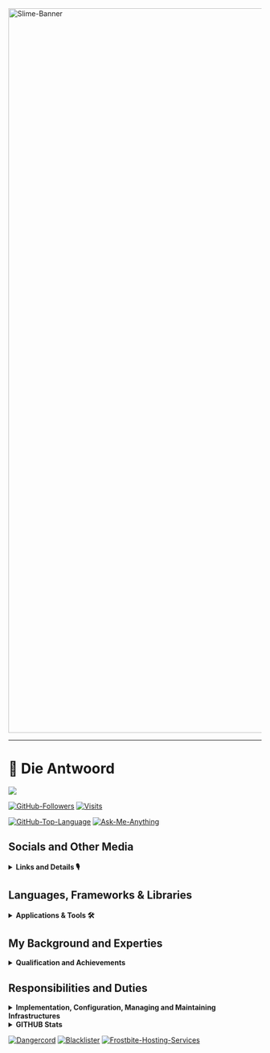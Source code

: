 
<image src="./assets/image00.png" alt=Slime-Banner width=1440/>

------------------------------

# 🌠 Die Antwoord

<!--
[![LinkedIn](https://img.shields.io/badge/linkedin-%230077B5.svg?&style=for-the-badge&logo=linkedin&logoColor=white)](https://www.linkedin.com/in/ademola-akinsola-3191571a2/)
[![Gmail](https://img.shields.io/badge/gmail-%23D14836.svg?&style=for-the-badge&logo=gmail&logoColor=white)](mailto:akinsolaademolatemitope@gmail.com)
-->
![](https://hit.yhype.me/github/profile?user_id=94087113)

[![GitHub-Followers](https://img.shields.io/github/followers/Die-Antwoord.svg?style=for-the-badge&label=Follow&maxAge=2592000)](https://github.com/Die-Antwoord)
[![Visits](https://komarev.com/ghpvc?username=Die-Antwoord&style=for-the-badge)](https://github.com/Die-Antwoord)

[![GitHub-Top-Language](https://img.shields.io/github/languages/top/qwertyquerty/pypresence.svg?style=for-the-badge&color=1a56bc)](https://discord.gg/aF4Uq4DxdJ)
[![Ask-Me-Anything](https://img.shields.io/badge/Ask_Me-Anything-000.svg?style=for-the-badge&color=1a56bc)](https://discord.gg/aF4Uq4DxdJ)

## Socials and Other Media

<details>
 <summary><b>Links and Details 🎙</b></summary>


> [![Discord](https://img.shields.io/badge/-Discord-000?style=for-the-badge&logo=Discord)](https://discord.gg/aF4Uq4DxdJ)
> [![Dangercord](https://img.shields.io/badge/-Dangercord-000?style=for-the-badge&logo=Discord)](https://dangercord.com)
> [![Blacklister](https://img.shields.io/badge/-Blacklister-000?style=for-the-badge&logo=Discord)](https://blacklister.xyz/)


[![LinkedIn](https://img.shields.io/badge/-LinkedIn-000?style=for-the-badge&logo=linkedin&logoColor=blue)]()
[![Reddit](https://img.shields.io/badge/-Reddit-000?style=for-the-badge&logo=Reddit)](https://www.reddit.com/user/die_antwoord_za)
[![Twitch](https://img.shields.io/badge/-Twitch-000?style=for-the-badge&logo=Twitch)](https://www.twitch.tv/die_antwoord_wkj)
[![Twitter](https://img.shields.io/badge/-Twitter-000?style=for-the-badge&logo=Twitter)](https://twitter.com/dieantwoordza)
[![YouTube](https://img.shields.io/badge/-YouTube-000?style=for-the-badge&logo=YouTube&logoColor=red)](https://www.youtube.com/channel/UCnl7cWx6PVdIelry9YBFxXA)
[![TikTok](https://img.shields.io/badge/-TikTok-000?style=for-the-badge&logo=tiktok&logoColor=purple)](https://www.tiktok.com/@die_antwoord_wkj)
[![SoundCloud](https://img.shields.io/badge/-SoundCloud-000?style=for-the-badge&logo=soundcloud)](https://soundcloud.com/dieantwoordza)
[![Spotify](https://img.shields.io/badge/-Spotify-000?style=for-the-badge&logo=Spotify)](https://open.spotify.com/user/zsb4oem3sdzl6k8bfara026pz?si=ce432f1572a34610)
[![RSS-Feeds](https://img.shields.io/badge/-RSS-000?style=for-the-badge&logo=rss)]()

[![Replit](https://img.shields.io/badge/-Replit-000?style=for-the-badge&logo=Replit)](https://replit.com/@Die-Antwoord)
[![Gitlab](https://img.shields.io/badge/-Gitlab-000?style=for-the-badge&logo=Gitlab)](https://gitlab.com/die-antwoord)
[![LeetCode](https://img.shields.io/badge/-LeetCode-000?style=for-the-badge&logo=LeetCode)](https://leetcode.com/Die-Antwoord/)
[![Codepen](https://img.shields.io/badge/-Codepen-000?style=for-the-badge&logo=codepen)](https://codepen.io/Die-Antwoord)
[![Bitbucket](https://img.shields.io/badge/-Bitbucket-000?style=for-the-badge&logo=bitbucket)](https://bitbucket.org/dieantwoord1)
[![npmjs](https://img.shields.io/badge/-npmjs-000?style=for-the-badge&logo=npm)](https://www.npmjs.com/~dieantwoord)
[![Stack_Overflow](https://img.shields.io/badge/-Stack_Overflow-000?style=for-the-badge&logo=stack-overflow)](https://stackoverflow.com/users/20395182/die-antwoord)

[![Steam](https://img.shields.io/badge/-Steam-000?style=for-the-badge&logo=steam)]()
[![Battle.net](https://img.shields.io/badge/-Battle.net-000?style=for-the-badge&logo=battle.net)]()

[![MyAnimeList](https://img.shields.io/badge/-My_Anime_Watchlist-000?style=for-the-badge&logo=crunchyroll)](https://myanimelist.net/animelist/dieantwoord)
[![PayPal](https://img.shields.io/badge/-PayPal-000?style=for-the-badge&logo=paypal)]()

</details>

## Languages, Frameworks & Libraries

<details>
 <summary><b>Applications & Tools 🛠</b></summary>

[![Microsoft](https://img.shields.io/badge/-Microsoft-000?style=for-the-badge&logo=Microsoft&logoColor=darkblue)]()
[![Microsoft_Server](https://img.shields.io/badge/-Microsoft_Server-000?style=for-the-badge&logo=windowsterminal)]()
[![Windows-11](https://img.shields.io/badge/-Windows_11-000?style=for-the-badge&logo=windows11&logoColor=blue)]()
[![Windows-XP](https://img.shields.io/badge/-Windows_XP-000?style=for-the-badge&logo=windowsxp&logoColor=red)]()
[![Windows-95](https://img.shields.io/badge/-Windows_95-000?style=for-the-badge&logo=windows95&logoColor=lightblue)]()
[![Microsoft_SQL_Server](https://img.shields.io/badge/-Microsoft_SQL_Server-000?style=for-the-badge&logo=microsoft-sql-server&logoColor=yellow)]()
[![Microsoft_SharePoint](https://img.shields.io/badge/-Microsoft_SharePoint-000?style=for-the-badge&logo=microsoft-sharepoint&logoColor=blue)]()
[![Microsoft_Azure](https://img.shields.io/badge/-Microsoft_Azure-000?style=for-the-badge&logo=microsoft-azure&logoColor=blue)]()

[![Linux](https://img.shields.io/badge/-Linux-000?style=for-the-badge&logo=Linux)]()
[![Arch_Linux](https://img.shields.io/badge/-Arch_Linux-000?style=for-the-badge&logo=arch-linux)]()
[![Fedora](https://img.shields.io/badge/-Fedora-000?style=for-the-badge&logo=fedora)]()
[![Kali_Linux](https://img.shields.io/badge/-Kali_Linux-000?style=for-the-badge&logo=kali-linux)]()
[![RedHat](https://img.shields.io/badge/-Red%20Hat-000?style=for-the-badge&logo=redhat)]()
[![SUSE](https://img.shields.io/badge/-SUSE-000?style=for-the-badge&logo=SUSE)]()
[![Ubuntu](https://img.shields.io/badge/-Ubuntu-000?style=for-the-badge&logo=ubuntu)]()

[![Vercel](https://img.shields.io/badge/-Vercel-000?style=for-the-badge&logo=vercel)]()
[![MongoDB](https://img.shields.io/badge/-MongoDB-000?style=for-the-badge&logo=mongodb)]()
[![MySQL](https://img.shields.io/badge/-MySQL-000?style=for-the-badge&logo=mysql)]()
[![SQLite](https://img.shields.io/badge/-SQLite-000?style=for-the-badge&logo=sqlite)]()

[![Powershell](https://img.shields.io/badge/-Powershell-000?style=for-the-badge&logo=powershell)]()
[![Python](https://img.shields.io/badge/-Python-000?style=for-the-badge&logo=python)]()
[![TypeScript](https://img.shields.io/badge/-TypeScript-000?style=for-the-badge&logo=typescript)]()
[![JavaScript](https://img.shields.io/badge/-JavaScript-000?style=for-the-badge&logo=javascript)]()
[![HTML5](https://img.shields.io/badge/-HTML5-000?style=for-the-badge&logo=html5)]()
[![HTML](https://img.shields.io/badge/-HTML-000?style=for-the-badge&logo=html5)]()
[![CSS3](https://img.shields.io/badge/-CSS3-000?style=for-the-badge&logo=css3)]()
[![CSS](https://img.shields.io/badge/-CSS-000?style=for-the-badge&logo=css3)]()
[![Markdown](https://img.shields.io/badge/Markdown-000000?style=for-the-badge&logo=markdown&logoColor=white)]()

[![Visual_Studio](https://img.shields.io/badge/-Visual_Studio-000?style=for-the-badge&logo=visual%20studio)]()
[![Sublime_Text](https://img.shields.io/badge/-Sublime_Text-000?style=for-the-badge&logo=sublime-text)]()
[![Gimp](https://img.shields.io/badge/-Gimp-000?style=for-the-badge&logo=gimp)]()
[![PS](https://img.shields.io/badge/-PS-000?style=for-the-badge&logo=adobephotoshop)]()

[![Medium](https://img.shields.io/badge/-Medium-000?style=for-the-badge&logo=medium)]()
[![GitBook](https://img.shields.io/badge/-GitBook-000?style=for-the-badge&logo=gitbook)]()

[![Wordpress](https://img.shields.io/badge/-Wordpress-000?style=for-the-badge&logo=wordpress)]()
[![Joomla](https://img.shields.io/badge/-Joomla-000?style=for-the-badge&logo=joomla)]()
[![Drupal](https://img.shields.io/badge/-Drupal-000?style=for-the-badge&logo=drupal)]()
[![Google_Cloud](https://img.shields.io/badge/-Google_Cloud-000?style=for-the-badge&logo=google-cloud)](https://github.com/Die-Antwoord)
[![Google_chrome](https://img.shields.io/badge/-Google_Chrome-000?style=for-the-badge&logo=Google-chrome)](https://github.com/Die-Antwoord)

</details>

## My Background and Experties

<details>
 <summary><b>Qualification and Achievements</b></summary>

```diff
+ +A 220-601 (Hardware and Software) Exam No 220-601 
+ +A 220-602 (IT Technician) Exam No 220-602 
+ +N (Networking) 
+ MCSE:70-270 (Installing, Configuring, and Administering Microsoft Windows XP Professional) 
+ MCSE:70-293 (Planning and Maintaining a Windows Server 2003 Network Infrastructure) 
+ MCSE:70-236 (Microsoft Exchange Server 2007 Configuration) 
+ MCSE:70-294 (Windows Server 2003 Active Directory Planning Implementation and Maintenance) 
+ MCSE:70-290 (Windows Server 2003 Environment Management and Maintenance ) 
+ MCSE:70-291 (Windows Server 2003 Network Infrastructure Implementation Management and Maintenance) 
+ MCSE:70-297 (Windows Server 2003 Directory Service Design) 
+ MCSE:70-294 (Windows Server 2003 Active Directory Planning Implementation and Maintenance) 
+ MCSE:70-236 (Microsoft Exchange Server 2007 Configuration) 
+ MCSE:70-228 (SQL Server 2000 Administration) 
+ CCNA 
+ Linux Server (Ubuntu, Kali) ⦁ ICDL, ITIL
```

</details>

## Responsibilities and Duties

<details>
 <summary><b>Implementation, Configuration, Managing and Maintaining Infrastructures</b></summary>

```diff
+ SQL Server Databases 
+ Active Directory Domain Server Infrastructure 
+ Microsoft Exchange Server 
+ Microsoft SQL 
+ Virtualized Server (VMware, HyperV) 
+ Microsoft HyperV Cluster Server 
+ Windows Update Server 
+ Windows Desktop Application (Deplotment, Backups) 
+ Antivirus Systems ( Trend Micro, Bit defender, Kaspersky ) 
+ Network LAN and WAN services ⦁ Firewalls, DMZ, Routing and QOS 
+ DNS, IIS and 3de party hosted services 
+ Web Proxy Systems and Server (ISA, Free Proxy etc.) 
+ Backups tapes, drives and online storage 
+ 3de party apps (Coltech, VIP, Pastel, AutoCAD, Qcad, Photoshop, Smartboards)
```

</details>

<details>
 <summary><b>GITHUB Stats</b></summary>

 [![GitHub Stats](https://github-readme-stats-die-antwoord.vercel.app/api?username=Die-Antwoord&show_icons=true&theme=transparent&border_radius=12)](https://discord.gg/aF4Uq4DxdJ)

 [![GitHub Streak](https://github-readme-streak-stats.herokuapp.com?user=Die-Antwoord&theme=windows-dark&border_radius=12&date_format=j%20M%5B%20Y%5D&background=DD272700&border=DDDAD7&stroke=DDDDDD&sideNums=025CDA&sideLabels=417E87&currStreakLabel=417E87&dates=025CDA&ring=025CDA&fire=DD2727&currStreakNum=025CDA)](https://discord.gg/aF4Uq4DxdJ)

 [![Top Langs](https://github-readme-stats-die-antwoord.vercel.app/api/top-langs/?username=Die-Antwoord&theme=transparent&layout=compact&card_width=445&border_radius=12)](https://discord.gg/aF4Uq4DxdJ)

</details>

[![Dangercord](https://img.shields.io/badge/-Dangercord-000?&logo=Discord)](<https://dangercord.com>)
[![Blacklister](https://img.shields.io/badge/-Blacklister-000?&logo=Discord)](<https://blacklister.xyz/>)
[![Frostbite-Hosting-Services](https://img.shields.io/badge/-Frostbite_Hosting_Services-000?&logo=Discord)](<https://dashboard.fb-hosting.ga/register?ref=nMHytd8d>)

<!--
[![Discord Presence](https://lanyard.cnrad.dev/api/224320540402253824?theme=dark&bg=06142e&animated=true&hideDiscrim=true&borderRadius=25px&idleMessage=||There%20can%20only%20be%20one||)](https://discord.com/users/224320540402253824)



x
-->
